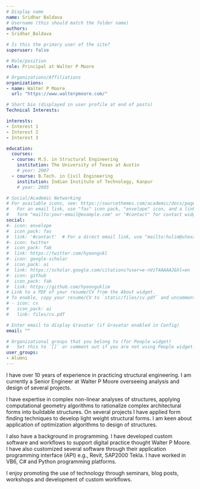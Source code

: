 ```yaml
---
# Display name
name: Sridhar Baldava
# Username (this should match the folder name)
authors:
- Sridhar_Baldava

# Is this the primary user of the site?
superuser: false

# Role/position
role: Principal at Walter P Moore

# Organizations/Affiliations
organizations:
- name: Walter P Moore
  url: "https://www.walterpmoore.com/"

# Short bio (displayed in user profile at end of posts)
Technical Interests: 

interests:
- Interest 1
- Interest 2
- Interest 3

education:
  courses:
  - course: M.S. in Structural Engineering
    institution: The University of Texas at Austin
    # year: 2007
  - course: B.Tech. in Civil Engineering
    institution: Indian Institute of Technology, Kanpur
    # year: 2005

# Social/Academic Networking
# For available icons, see: https://sourcethemes.com/academic/docs/page-builder/#icons
#   For an email link, use "fas" icon pack, "envelope" icon, and a link in the
#   form "mailto:your-email@example.com" or "#contact" for contact widget.
social:
#- icon: envelope
#  icon_pack: fas
#  link: '#contact'  # For a direct email link, use "mailto:hulim@utexas.edu".
#- icon: twitter
#  icon_pack: fab
#  link: https://twitter.com/hyeongukl
#- icon: google-scholar
#  icon_pack: ai
#  link: https://scholar.google.com/citations?user=e-nVzT4AAAAJ&hl=en
#- icon: github
#  icon_pack: fab
#  link: https://github.com/hyeonguklim
# Link to a PDF of your resume/CV from the About widget.
# To enable, copy your resume/CV to `static/files/cv.pdf` and uncomment the lines below.
# - icon: cv
#   icon_pack: ai
#   link: files/cv.pdf

# Enter email to display Gravatar (if Gravatar enabled in Config)
email: ""

# Organizational groups that you belong to (for People widget)
#   Set this to `[]` or comment out if you are not using People widget.
user_groups:
- Alumni
---
```

I have over 10 years of experience in practicing structural engineering. I am currently a Senior Engineer at Walter P Moore overseeing analysis and design of several projects.

I have expertise in complex non-linear analyses of structures, applying computational geometry algorithms to rationalize complex architectural forms into buildable structures. On several projects I have applied form finding techniques to develop light weight structural forms. I am keen about application of optimization algorithms to design of structures.

I also have a background in programming. I have developed custom software and workflows to support digital practice thought Walter P Moore. I have also customized several software through their application programming interface (API) e.g., Revit, SAP2000 Tekla. I have worked in VB6, C# and Python programming platforms.

I enjoy promoting the use of technology through seminars, blog posts, workshops and development of custom workflows. 